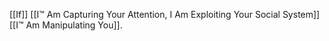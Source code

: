 [[If]]
[[I™ Am Capturing Your Attention, I Am Exploiting Your Social System]]
[[I™ Am Manipulating You]].